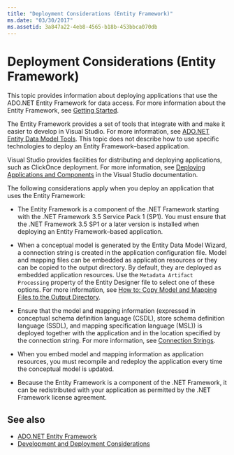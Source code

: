 ```yaml
---
title: "Deployment Considerations (Entity Framework)"
ms.date: "03/30/2017"
ms.assetid: 3a847a22-4eb8-4565-b18b-453bbca070db
---
```

# Deployment Considerations (Entity Framework)
This topic provides information about deploying applications that use the ADO.NET Entity Framework for data access. For more information about the Entity Framework, see [Getting Started](getting-started.md).  
  
 The Entity Framework provides a set of tools that integrate with and make it easier to develop in Visual Studio. For more information, see [ADO.NET Entity Data Model Tools](/previous-versions/dotnet/netframework-4.0/bb399249(v=vs.100)). This topic does not describe how to use specific technologies to deploy an Entity Framework–based application.  
  
 Visual Studio provides facilities for distributing and deploying applications, such as ClickOnce deployment. For more information, see [Deploying Applications and Components](/visualstudio/deployment/deploying-applications-services-and-components) in the Visual Studio documentation.  
  
 The following considerations apply when you deploy an application that uses the Entity Framework:  
  
- The Entity Framework is a component of the .NET Framework starting with the .NET Framework 3.5 Service Pack 1 (SP1). You must ensure that the .NET Framework 3.5 SP1 or a later version is installed when deploying an Entity Framework–based application.  
  
- When a conceptual model is generated by the Entity Data Model Wizard, a connection string is created in the application configuration file. Model and mapping files can be embedded as application resources or they can be copied to the output directory. By default, they are deployed as embedded application resources. Use the `Metadata Artifact Processing` property of the Entity Designer file to select one of these options. For more information, see [How to: Copy Model and Mapping Files to the Output Directory](/previous-versions/dotnet/netframework-4.0/cc716709(v=vs.100)).  
  
- Ensure that the model and mapping information (expressed in conceptual schema definition language (CSDL), store schema definition language (SSDL), and mapping specification language (MSL)) is deployed together with the application and in the location specified by the connection string. For more information, see [Connection Strings](connection-strings.md).  
  
- When you embed model and mapping information as application resources, you must recompile and redeploy the application every time the conceptual model is updated.  
  
- Because the Entity Framework is a component of the .NET Framework, it can be redistributed with your application as permitted by the .NET Framework license agreement.  
  
## See also

- [ADO.NET Entity Framework](index.md)
- [Development and Deployment Considerations](development-and-deployment-considerations.md)
